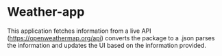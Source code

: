 # Weather-app

This application fetches information from a live API (https://openweathermap.org/api) converts the package to a .json parses the information
and updates the UI based on the information provided.



